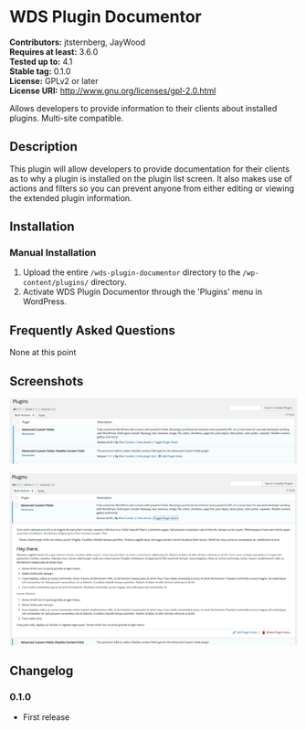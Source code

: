 # WDS Plugin Documentor #
**Contributors:**      jtsternberg, JayWood  
**Requires at least:** 3.6.0  
**Tested up to:**      4.1  
**Stable tag:**        0.1.0  
**License:**           GPLv2 or later  
**License URI:**       http://www.gnu.org/licenses/gpl-2.0.html  

Allows developers to provide information to their clients about installed plugins.  Multi-site compatible.

## Description ##

This plugin will allow developers to provide documentation for their clients as to why a plugin is installed on the plugin list screen.  It also makes use of actions and filters so you can prevent anyone from either editing or viewing the extended plugin information.

## Installation

### Manual Installation

1. Upload the entire `/wds-plugin-documentor` directory to the `/wp-content/plugins/` directory.
2. Activate WDS Plugin Documentor through the 'Plugins' menu in WordPress.

## Frequently Asked Questions

None at this point

## Screenshots

![Toggle Plugins](https://raw.githubusercontent.com/WebDevStudios/Plugin-Documentor/master/screenshot-1.png)

![Plugins Toggled](https://raw.githubusercontent.com/WebDevStudios/Plugin-Documentor/master/screenshot-2.png)

## Changelog

### 0.1.0
* First release
